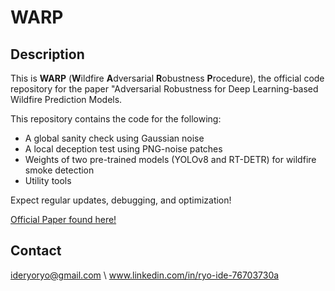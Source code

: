 # WARP

## Description
This is **WARP** (**W**ildfire **A**dversarial **R**obustness **P**rocedure),
the official code repository for the paper "Adversarial Robustness for Deep Learning-based Wildfire
Prediction Models.

This repository contains the code for the following:

- A global sanity check using Gaussian noise
- A local deception test using PNG-noise patches
- Weights of two pre-trained models
  (YOLOv8 and RT-DETR) for wildfire smoke detection
- Utility tools

Expect regular updates, debugging, and optimization!

[Official Paper found here!](https://www.mdpi.com/2571-6255/8/2/50)

## Contact
ideryoryo@gmail.com \\
www.linkedin.com/in/ryo-ide-76703730a
